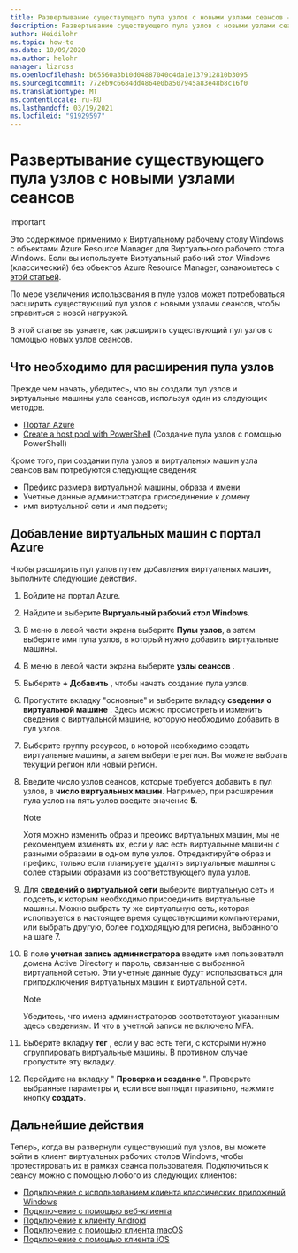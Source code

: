 ```yaml
---
title: Развертывание существующего пула узлов с новыми узлами сеансов — Azure
description: Развертывание существующего пула узлов с новыми узлами сеансов в виртуальном рабочем столе Windows.
author: Heidilohr
ms.topic: how-to
ms.date: 10/09/2020
ms.author: helohr
manager: lizross
ms.openlocfilehash: b65560a3b10d04887040c4da1e137912810b3095
ms.sourcegitcommit: 772eb9c6684dd4864e0ba507945a83e48b8c16f0
ms.translationtype: MT
ms.contentlocale: ru-RU
ms.lasthandoff: 03/19/2021
ms.locfileid: "91929597"
---
```

# <a name="expand-an-existing-host-pool-with-new-session-hosts"></a>Развертывание существующего пула узлов с новыми узлами сеансов

>[!IMPORTANT]
>Это содержимое применимо к Виртуальному рабочему столу Windows с объектами Azure Resource Manager для Виртуального рабочего стола Windows. Если вы используете Виртуальный рабочий стол Windows (классический) без объектов Azure Resource Manager, ознакомьтесь с [этой статьей](./virtual-desktop-fall-2019/expand-existing-host-pool-2019.md).

По мере увеличения использования в пуле узлов может потребоваться расширить существующий пул узлов с новыми узлами сеансов, чтобы справиться с новой нагрузкой.

В этой статье вы узнаете, как расширить существующий пул узлов с помощью новых узлов сеансов.

## <a name="what-you-need-to-expand-the-host-pool"></a>Что необходимо для расширения пула узлов

Прежде чем начать, убедитесь, что вы создали пул узлов и виртуальные машины узла сеансов, используя один из следующих методов.

- [Портал Azure](./create-host-pools-azure-marketplace.md)
- [Create a host pool with PowerShell](./create-host-pools-powershell.md) (Создание пула узлов с помощью PowerShell)

Кроме того, при создании пула узлов и виртуальных машин узла сеансов вам потребуются следующие сведения:

- Префикс размера виртуальной машины, образа и имени
- Учетные данные администратора присоединение к домену
- имя виртуальной сети и имя подсети;

## <a name="add-virtual-machines-with-the-azure-portal"></a>Добавление виртуальных машин с портал Azure

Чтобы расширить пул узлов путем добавления виртуальных машин, выполните следующие действия.

1. Войдите на портал Azure.

2. Найдите и выберите **Виртуальный рабочий стол Windows**.

3. В меню в левой части экрана выберите **Пулы узлов**, а затем выберите имя пула узлов, в который нужно добавить виртуальные машины.

4. В меню в левой части экрана выберите **узлы сеансов** .

5. Выберите **+ Добавить** , чтобы начать создание пула узлов.

6. Пропустите вкладку "основные" и выберите вкладку **сведения о виртуальной машине** . Здесь можно просмотреть и изменить сведения о виртуальной машине, которую необходимо добавить в пул узлов.

7. Выберите группу ресурсов, в которой необходимо создать виртуальные машины, а затем выберите регион. Вы можете выбрать текущий регион или новый регион.

8. Введите число узлов сеансов, которые требуется добавить в пул узлов, в **число виртуальных машин**. Например, при расширении пула узлов на пять узлов введите значение **5**.

    >[!NOTE]
    >Хотя можно изменить образ и префикс виртуальных машин, мы не рекомендуем изменять их, если у вас есть виртуальные машины с разными образами в одном пуле узлов. Отредактируйте образ и префикс, только если планируете удалять виртуальные машины с более старыми образами из соответствующего пула узлов.

9. Для **сведений о виртуальной сети** выберите виртуальную сеть и подсеть, к которым необходимо присоединить виртуальные машины. Можно выбрать ту же виртуальную сеть, которая используется в настоящее время существующими компьютерами, или выбрать другую, более подходящую для региона, выбранного на шаге 7.

10. В поле **учетная запись администратора** введите имя пользователя домена Active Directory и пароль, связанные с выбранной виртуальной сетью. Эти учетные данные будут использоваться для приподключения виртуальных машин к виртуальной сети.

      >[!NOTE]
      >Убедитесь, что имена администраторов соответствуют указанным здесь сведениям. И что в учетной записи не включено MFA.

11. Выберите вкладку **тег** , если у вас есть теги, с которыми нужно сгруппировать виртуальные машины. В противном случае пропустите эту вкладку.

12. Перейдите на вкладку " **Проверка и создание** ". Проверьте выбранные параметры и, если все выглядит правильно, нажмите кнопку **создать**.

## <a name="next-steps"></a>Дальнейшие действия

Теперь, когда вы развернули существующий пул узлов, вы можете войти в клиент виртуальных рабочих столов Windows, чтобы протестировать их в рамках сеанса пользователя. Подключиться к сеансу можно с помощью любого из следующих клиентов:

- [Подключение с использованием клиента классических приложений Windows](./connect-windows-7-10.md)
- [Подключение с помощью веб-клиента](./connect-web.md)
- [Подключение к клиенту Android](./connect-android.md)
- [Подключение с помощью клиента macOS](./connect-macos.md)
- [Подключение с помощью клиента iOS](./connect-ios.md)
